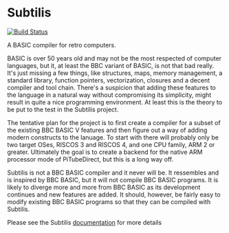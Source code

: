 # Subtilis

[![Build Status](https://travis-ci.org/markdryan/subtilis.svg?branch=master)](https://travis-ci.org/markdryan/subtilis)


A BASIC compiler for retro computers.

BASIC is over 50 years old and may not be the most respected of computer
languages, but it, at least the BBC variant of BASIC, is not that bad really.
It's just missing a few things, like structures, maps, memory management, a
standard library, function pointers, vectorization, closures and a decent
compiler and tool chain.  There's a suspicion that adding these features to the
language in a natural way without compromising its simplicity, might result in
quite a nice programming environment.  At least this is the theory to be put to
the test in the Subtilis project.

The tentative plan for the project is to first create a compiler for a subset of
the existing BBC BASIC V features and then figure out a way of adding modern
constructs to the lanuage.  To start with there will probably only be two target
OSes, RISCOS 3 and RISCOS 4, and one CPU family, ARM 2 or greater.  Ultimately
the goal is to create a backend for the native ARM processor mode of PiTubeDirect,
but this is a long way off.

Subtilis is not a BBC BASIC compiler and it never will be.  It ressembles and is
inspired by BBC BASIC, but it will not compile BBC BASIC programs.  It is likely
to diverge more and more from BBC BASIC as its development continues and new
features are added.  It should, however, be fairly easy to modify existing BBC
BASIC programs so that they can be compiled with Subtilis.

Please see the Subtilis [documentation](https://github.com/markdryan/subtilis/blob/master/docs/Subtilis.md) for more details